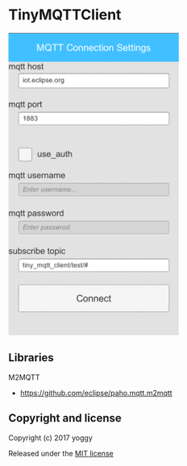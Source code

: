 TinyMQTTClient
====

![img02.gif](img02.gif)

Libraries
----
M2MQTT
* https://github.com/eclipse/paho.mqtt.m2mqtt

Copyright and license
----
Copyright (c) 2017 yoggy

Released under the [MIT license](LICENSE.txt)